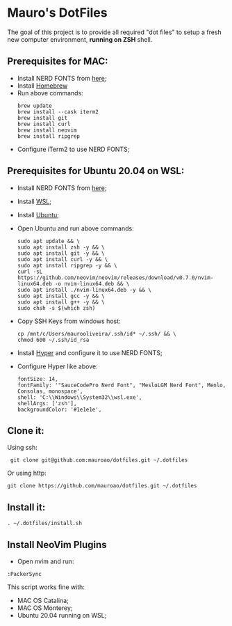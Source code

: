 # Mauro's DotFiles

The goal of this project is to provide all required "dot files" to setup a fresh new computer environment, **running on ZSH** shell.  

## Prerequisites for MAC: 

- Install NERD FONTS from [here](fonts/);
- Install [Homebrew](https://brew.sh)
- Run above commands:
  ```
  brew update
  brew install --cask iterm2
  brew install git
  brew install curl 
  brew install neovim
  brew install ripgrep
  ```
- Configure iTerm2 to use NERD FONTS;

## Prerequisites for Ubuntu 20.04 on WSL:

- Install NERD FONTS from [here](fonts/);
- Install [WSL](https://docs.microsoft.com/en-us/windows/wsl/install);
- Install [Ubuntu](https://apps.microsoft.com/store/detail/ubuntu-2004/9N6SVWS3RX71?hl=pt-br&gl=BR);
- Open Ubuntu and run above commands:
  ```
  sudo apt update && \
  sudo apt install zsh -y && \
  sudo apt install git -y && \
  sudo apt install curl -y && \
  sudo apt install ripgrep -y && \
  curl -sL https://github.com/neovim/neovim/releases/download/v0.7.0/nvim-linux64.deb -o nvim-linux64.deb && \
  sudo apt install ./nvim-linux64.deb -y && \
  sudo apt install gcc -y && \
  sudo apt install g++ -y && \
  sudo chsh -s $(which zsh)
  ```
  
- Copy SSH Keys from windows host:
  ```
  cp /mnt/c/Users/maurooliveira/.ssh/id* ~/.ssh/ && \
  chmod 600 ~/.ssh/id_rsa
  ```
  
- Install [Hyper](https://hyper.is) and configure it to use NERD FONTS;
- Configure Hyper like above:
  ```
  fontSize: 14,
  fontFamily: '"SauceCodePro Nerd Font", "MesloLGM Nerd Font", Menlo, Consolas, monospace',
  shell: 'C:\\Windows\\System32\\wsl.exe',
  shellArgs: ['zsh'],
  backgroundColor: '#1e1e1e',
  ```

## Clone it:

Using ssh:
```
 git clone git@github.com:mauroao/dotfiles.git ~/.dotfiles
```
Or using http:
```
git clone https://github.com/mauroao/dotfiles.git ~/.dotfiles
```

## Install it:

```
. ~/.dotfiles/install.sh
```
## Install NeoVim Plugins

- Open nvim and run:
```
:PackerSync
```
This script works fine with:
- MAC OS Catalina;
- MAC OS Monterey;
- Ubuntu 20.04 running on WSL;
